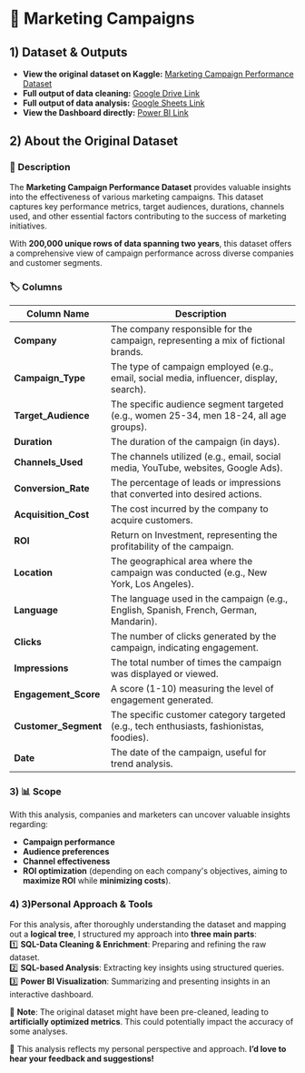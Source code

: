 # 📢 Marketing Campaigns

## 1) Dataset & Outputs

- **View the original dataset on Kaggle:** [Marketing Campaign Performance Dataset](https://www.kaggle.com/datasets/manishabhatt22/marketing-campaign-performance-dataset/code)  
- **Full output of data cleaning:** [Google Drive Link](https://drive.google.com/file/d/1l13FpYxwQiQ3EWVGFwsqojTStrvyxV78/view)  
- **Full output of data analysis:** [Google Sheets Link](https://docs.google.com/spreadsheets/d/1u8L-Up-JknGl1IGwAD_5Ja4pRiXFMx6UPjwpROBa6bY/edit?gid=2024676831#gid=2024676831)
- **View the Dashboard directly:** [Power BI Link](https://app.powerbi.com/view?r=eyJrIjoiMDIxYjFjOWYtN2ZhYS00OTMzLTk4YjYtZTNhNjRiZWMyN2UxIiwidCI6ImNiNDg0NDZlLTkwZTYtNGJmMS04MjViLTQwZTQ4ZmNjOWZmNiJ9)
## 2) About the Original Dataset  

### 📌 Description  
The **Marketing Campaign Performance Dataset** provides valuable insights into the effectiveness of various marketing campaigns. This dataset captures key performance metrics, target audiences, durations, channels used, and other essential factors contributing to the success of marketing initiatives.  

With **200,000 unique rows of data spanning two years**, this dataset offers a comprehensive view of campaign performance across diverse companies and customer segments.  

### 🏷️ Columns  

| Column Name       | Description |
|------------------|-------------|
| **Company** | The company responsible for the campaign, representing a mix of fictional brands. |
| **Campaign_Type** | The type of campaign employed (e.g., email, social media, influencer, display, search). |
| **Target_Audience** | The specific audience segment targeted (e.g., women 25-34, men 18-24, all age groups). |
| **Duration** | The duration of the campaign (in days). |
| **Channels_Used** | The channels utilized (e.g., email, social media, YouTube, websites, Google Ads). |
| **Conversion_Rate** | The percentage of leads or impressions that converted into desired actions. |
| **Acquisition_Cost** | The cost incurred by the company to acquire customers. |
| **ROI** | Return on Investment, representing the profitability of the campaign. |
| **Location** | The geographical area where the campaign was conducted (e.g., New York, Los Angeles). |
| **Language** | The language used in the campaign (e.g., English, Spanish, French, German, Mandarin). |
| **Clicks** | The number of clicks generated by the campaign, indicating engagement. |
| **Impressions** | The total number of times the campaign was displayed or viewed. |
| **Engagement_Score** | A score (1-10) measuring the level of engagement generated. |
| **Customer_Segment** | The specific customer category targeted (e.g., tech enthusiasts, fashionistas, foodies). |
| **Date** | The date of the campaign, useful for trend analysis. |
 
### 3) 📊 Scope  

With this analysis, companies and marketers can uncover valuable insights regarding:  
- **Campaign performance**  
- **Audience preferences**  
- **Channel effectiveness**  
- **ROI optimization** 
(depending on each company's objectives, aiming to **maximize ROI** while **minimizing costs**).  

### 4) 3)Personal Approach & Tools  
For this analysis, after thoroughly understanding the dataset and mapping out a **logical tree**, I structured my approach into **three main parts**:  
1️⃣ **SQL-Data Cleaning & Enrichment**: Preparing and refining the raw dataset.  
2️⃣ **SQL-based Analysis**: Extracting key insights using structured queries.  
3️⃣ **Power BI Visualization**: Summarizing and presenting insights in an interactive dashboard.  

📝 **Note**: The original dataset might have been pre-cleaned, leading to **artificially optimized metrics**. This could potentially impact the accuracy of some analyses.  

📌 This analysis reflects my personal perspective and approach. **I’d love to hear your feedback and suggestions!**  
